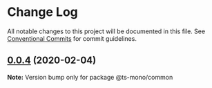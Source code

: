 # Change Log

All notable changes to this project will be documented in this file.
See [Conventional Commits](https://conventionalcommits.org) for commit guidelines.

## [0.0.4](https://github.com/why520crazy/ts-mono/compare/v0.0.3...v0.0.4) (2020-02-04)

**Note:** Version bump only for package @ts-mono/common
